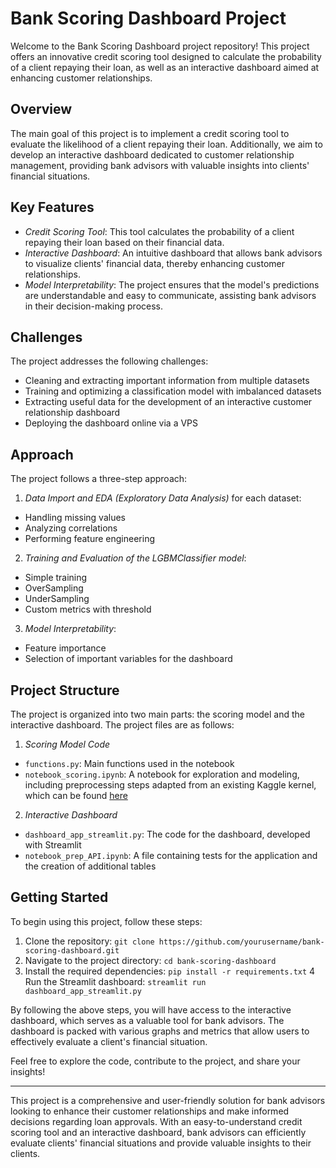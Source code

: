 # Bank Scoring Dashboard Project
Welcome to the Bank Scoring Dashboard project repository! This project offers an innovative credit scoring tool designed to calculate the probability of a client repaying their loan, as well as an interactive dashboard aimed at enhancing customer relationships.

## Overview
The main goal of this project is to implement a credit scoring tool to evaluate the likelihood of a client repaying their loan. Additionally, we aim to develop an interactive dashboard dedicated to customer relationship management, providing bank advisors with valuable insights into clients' financial situations.

## Key Features
- *Credit Scoring Tool*: This tool calculates the probability of a client repaying their loan based on their financial data.
- *Interactive Dashboard*: An intuitive dashboard that allows bank advisors to visualize clients' financial data, thereby enhancing customer relationships.
- *Model Interpretability*: The project ensures that the model's predictions are understandable and easy to communicate, assisting bank advisors in their decision-making process.


## Challenges
The project addresses the following challenges:

- Cleaning and extracting important information from multiple datasets
- Training and optimizing a classification model with imbalanced datasets
- Extracting useful data for the development of an interactive customer relationship dashboard
- Deploying the dashboard online via a VPS

## Approach
The project follows a three-step approach:

1. *Data Import and EDA (Exploratory Data Analysis)* for each dataset:
- Handling missing values
- Analyzing correlations
- Performing feature engineering

2. *Training and Evaluation of the LGBMClassifier model*:
- Simple training
- OverSampling
- UnderSampling
- Custom metrics with threshold

3. *Model Interpretability*:
- Feature importance
- Selection of important variables for the dashboard

## Project Structure
The project is organized into two main parts: the scoring model and the interactive dashboard. The project files are as follows:

1. *Scoring Model Code*
- `functions.py`: Main functions used in the notebook
- `notebook_scoring.ipynb`: A notebook for exploration and modeling, including preprocessing steps adapted from an existing Kaggle kernel, which can be found [here](https://www.kaggle.com/code/ekrembayar/homecredit-default-risk-step-by-step-1st-notebook/notebook)

2. *Interactive Dashboard*
- `dashboard_app_streamlit.py`: The code for the dashboard, developed with Streamlit
- `notebook_prep_API.ipynb`: A file containing tests for the application and the creation of additional tables

## Getting Started
To begin using this project, follow these steps:

1. Clone the repository: `git clone https://github.com/yourusername/bank-scoring-dashboard.git`
2. Navigate to the project directory: `cd bank-scoring-dashboard`
3. Install the required dependencies: `pip install -r requirements.txt`
4 Run the Streamlit dashboard: `streamlit run dashboard_app_streamlit.py`

By following the above steps, you will have access to the interactive dashboard, which serves as a valuable tool for bank advisors. The dashboard is packed with various graphs and metrics that allow users to effectively evaluate a client's financial situation.

Feel free to explore the code, contribute to the project, and share your insights!

---
This project is a comprehensive and user-friendly solution for bank advisors looking to enhance their customer relationships and make informed decisions regarding loan approvals. With an easy-to-understand credit scoring tool and an interactive dashboard, bank advisors can efficiently evaluate clients' financial situations and provide valuable insights to their clients.
